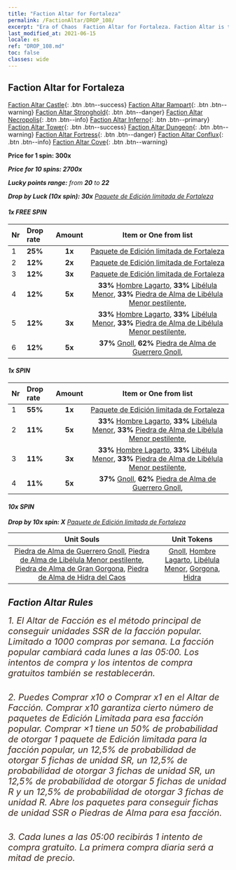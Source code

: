 ```yaml
---
title: "Faction Altar for Fortaleza"
permalink: /FactionAltar/DROP_108/
excerpt: "Era of Chaos  Faction Altar for Fortaleza. Faction Altar is the primary method for obtaining SSR units from the popular faction. Limited to 1,000 purchases each week. The popular faction changes at 05:00 every Monday. Purchase attempts and free purchase attempts will also reset then."
last_modified_at: 2021-06-15
locale: es
ref: "DROP_108.md"
toc: false
classes: wide
---
```


##  Faction Altar for **Fortaleza**

  [Faction Altar Castle](/es/FactionAltar/DROP_101/){: .btn .btn--success} [Faction Altar Rampart](/es/FactionAltar/DROP_102/){: .btn .btn--warning} [Faction Altar Stronghold](/es/FactionAltar/DROP_103/){: .btn .btn--danger} [Faction Altar Necropolis](/es/FactionAltar/DROP_104/){: .btn .btn--info} [Faction Altar Inferno](/es/FactionAltar/DROP_105/){: .btn .btn--primary} [Faction Altar Tower](/es/FactionAltar/DROP_106/){: .btn .btn--success} [Faction Altar Dungeon](/es/FactionAltar/DROP_107/){: .btn .btn--warning} [Faction Altar Fortress](/es/FactionAltar/DROP_108/){: .btn .btn--danger} [Faction Altar Conflux](/es/FactionAltar/DROP_109/){: .btn .btn--info} [Faction Altar Cove](/es/FactionAltar/DROP_112/){: .btn .btn--warning} 

  **Price for 1 spin: 300x** <i class="fas fa-gem"/>

  **Price for 10 spins: 2700x** <i class="fas fa-gem"/>

  **Lucky points range:** from **20** to **22**

  **Drop by Luck (10x spin): 30x** [Paquete de Edición limitada de Fortaleza](/ItemsES/con_2142/)

####  1x FREE SPIN 

  |    Nr    |  Drop rate  |  Amount   |   Item or One from list  |
  |:---------|:------------|:---------:|:------------------------:|
  | 1 | **25%** | **1x** | [Paquete de Edición limitada de Fortaleza](/ItemsES/con_2142/) |
  | 2 | **12%** | **2x** | [Paquete de Edición limitada de Fortaleza](/ItemsES/con_2142/) |
  | 3 | **12%** | **3x** | [Paquete de Edición limitada de Fortaleza](/ItemsES/con_2142/) |
  | 4 | **12%** | **5x** |  **33%** [Hombre Lagarto](/ItemsES/unt_254/),  **33%** [Libélula Menor](/ItemsES/unt_255/),  **33%** [Piedra de Alma de Libélula Menor pestilente](/ItemsES/unt_337/),  |
  | 5 | **12%** | **3x** |  **33%** [Hombre Lagarto](/ItemsES/unt_254/),  **33%** [Libélula Menor](/ItemsES/unt_255/),  **33%** [Piedra de Alma de Libélula Menor pestilente](/ItemsES/unt_337/),  |
  | 6 | **12%** | **5x** |  **37%** [Gnoll](/ItemsES/unt_253/),  **62%** [Piedra de Alma de Guerrero Gnoll](/ItemsES/unt_336/),  |


####  1x SPIN 

  |    Nr    |  Drop rate  |  Amount   |   Item or One from list  |
  |:---------|:------------|:---------:|:------------------------:|
  | 1 | **55%** | **1x** | [Paquete de Edición limitada de Fortaleza](/ItemsES/con_2142/) |
  | 2 | **11%** | **5x** |  **33%** [Hombre Lagarto](/ItemsES/unt_254/),  **33%** [Libélula Menor](/ItemsES/unt_255/),  **33%** [Piedra de Alma de Libélula Menor pestilente](/ItemsES/unt_337/),  |
  | 3 | **11%** | **3x** |  **33%** [Hombre Lagarto](/ItemsES/unt_254/),  **33%** [Libélula Menor](/ItemsES/unt_255/),  **33%** [Piedra de Alma de Libélula Menor pestilente](/ItemsES/unt_337/),  |
  | 4 | **11%** | **5x** |  **37%** [Gnoll](/ItemsES/unt_253/),  **62%** [Piedra de Alma de Guerrero Gnoll](/ItemsES/unt_336/),  |


####  10x SPIN 

  **Drop by 10x spin: X** [Paquete de Edición limitada de Fortaleza](/ItemsES/con_2142/)

  |    Unit Souls    |  Unit Tokens  |
  |:----------------:|:-------------:|
  | [Piedra de Alma de Guerrero Gnoll](/ItemsES/unt_336/), [Piedra de Alma de Libélula Menor pestilente](/ItemsES/unt_337/), [Piedra de Alma de Gran Gorgona](/ItemsES/unt_339/), [Piedra de Alma de Hidra del Caos](/ItemsES/unt_341/) | [Gnoll](/ItemsES/unt_253/), [Hombre Lagarto](/ItemsES/unt_254/), [Libélula Menor](/ItemsES/unt_255/), [Gorgona](/ItemsES/unt_257/), [Hidra](/ItemsES/unt_259/) |



## Faction Altar Rules

  <span style="color: #3c2a1e;font-size:20px">1. El Altar de Facción es el método principal de conseguir unidades SSR de la facción popular. Limitado a 1000 compras por semana. La facción popular cambiará cada lunes a las 05:00. Los intentos de compra y los intentos de compra gratuitos también se restablecerán. </span><br/>

<br/>  <span style="color: #3c2a1e;font-size:20px">2. Puedes Comprar x10 o Comprar x1 en el Altar de Facción. Comprar x10 garantiza cierto número de paquetes de Edición Limitada para esa facción popular. Comprar ×1 tiene un 50% de probabilidad de otorgar 1 paquete de Edición limitada para la facción popular, un 12,5% de probabilidad de otorgar 5 fichas de unidad SR, un 12,5% de probabilidad de otorgar 3 fichas de unidad SR, un 12,5% de probabilidad de otorgar 5 fichas de unidad R y un 12,5% de probabilidad de otorgar 3 fichas de unidad R. Abre los paquetes para conseguir fichas de unidad SSR o Piedras de Alma para esa facción.</span>

<br/>  <span style="color: #3c2a1e;font-size:20px">3. Cada lunes a las 05:00 recibirás 1 intento de compra gratuito. La primera compra diaria será a mitad de precio.</span><br/>

<br/>